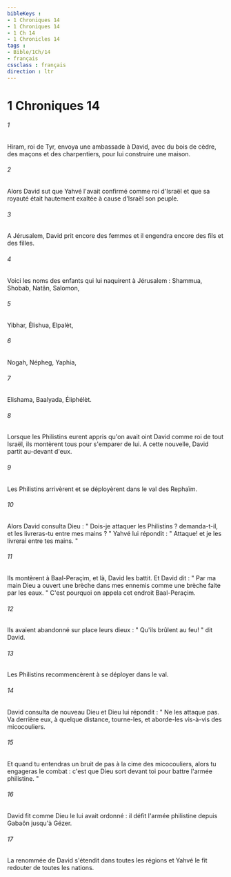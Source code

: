 ```yaml
---
bibleKeys : 
- 1 Chroniques 14
- 1 Chroniques 14
- 1 Ch 14
- 1 Chronicles 14
tags : 
- Bible/1Ch/14
- français
cssclass : français
direction : ltr
---
```


# 1 Chroniques 14

###### 1
Hiram, roi de Tyr, envoya une ambassade à David, avec du bois de cèdre, des maçons et des charpentiers, pour lui construire une maison. 
###### 2
Alors David sut que Yahvé l'avait confirmé comme roi d'Israël et que sa royauté était hautement exaltée à cause d'Israël son peuple. 
###### 3
A Jérusalem, David prit encore des femmes et il engendra encore des fils et des filles. 
###### 4
Voici les noms des enfants qui lui naquirent à Jérusalem : Shammua, Shobab, Natân, Salomon, 
###### 5
Yibhar, Élishua, Elpalèt, 
###### 6
Nogah, Népheg, Yaphia, 
###### 7
Elishama, Baalyada, Éliphélèt. 
###### 8
Lorsque les Philistins eurent appris qu'on avait oint David comme roi de tout Israël, ils montèrent tous pour s'emparer de lui. A cette nouvelle, David partit au-devant d'eux. 
###### 9
Les Philistins arrivèrent et se déployèrent dans le val des Rephaïm. 
###### 10
Alors David consulta Dieu : " Dois-je attaquer les Philistins ? demanda-t-il, et les livreras-tu entre mes mains ? " Yahvé lui répondit : " Attaque! et je les livrerai entre tes mains. " 
###### 11
Ils montèrent à Baal-Peraçim, et là, David les battit. Et David dit : " Par ma main Dieu a ouvert une brèche dans mes ennemis comme une brèche faite par les eaux. " C'est pourquoi on appela cet endroit Baal-Peraçim. 
###### 12
Ils avaient abandonné sur place leurs dieux : " Qu'ils brûlent au feu! " dit David. 
###### 13
Les Philistins recommencèrent à se déployer dans le val. 
###### 14
David consulta de nouveau Dieu et Dieu lui répondit : " Ne les attaque pas. Va derrière eux, à quelque distance, tourne-les, et aborde-les vis-à-vis des micocouliers. 
###### 15
Et quand tu entendras un bruit de pas à la cime des micocouliers, alors tu engageras le combat : c'est que Dieu sort devant toi pour battre l'armée philistine. " 
###### 16
David fit comme Dieu le lui avait ordonné : il défit l'armée philistine depuis Gabaôn jusqu'à Gézer. 
###### 17
La renommée de David s'étendit dans toutes les régions et Yahvé le fit redouter de toutes les nations. 
